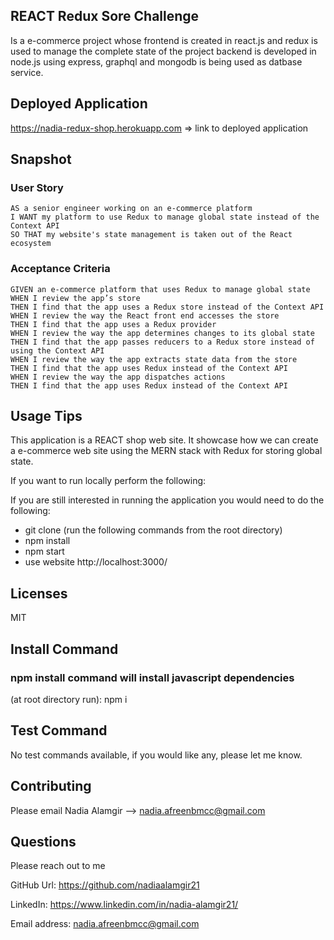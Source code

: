 ## REACT Redux Sore Challenge
Is a e-commerce project whose frontend is created in react.js and redux is used to manage the complete state of the project backend is developed in node.js using express, graphql and mongodb is being used as datbase service. 

## Deployed Application

https://nadia-redux-shop.herokuapp.com => link to deployed application


## Snapshot



### User Story

```text
AS a senior engineer working on an e-commerce platform
I WANT my platform to use Redux to manage global state instead of the Context API
SO THAT my website's state management is taken out of the React ecosystem
```

### Acceptance Criteria

```text
GIVEN an e-commerce platform that uses Redux to manage global state
WHEN I review the app’s store
THEN I find that the app uses a Redux store instead of the Context API
WHEN I review the way the React front end accesses the store
THEN I find that the app uses a Redux provider
WHEN I review the way the app determines changes to its global state
THEN I find that the app passes reducers to a Redux store instead of using the Context API
WHEN I review the way the app extracts state data from the store
THEN I find that the app uses Redux instead of the Context API
WHEN I review the way the app dispatches actions
THEN I find that the app uses Redux instead of the Context API
```




<a name="usage"></a>
##  Usage Tips

This application is a REACT shop web site. It showcase how we can create a e-commerce web site using the MERN stack with Redux for storing global state.

If you want to run locally perform the following:

If you are still interested in running the application you would need to do the following:
* git clone
(run the following commands from the root directory)
* npm install
* npm start
* use website http://localhost:3000/

<a name="licenses"></a>
##  Licenses

MIT

<a name="commandInstall"></a>
##  Install Command

### npm install command will install javascript dependencies

(at root directory run): 
npm i

<a name="commandTest"></a>
## Test Command

No test commands available, if you would like any, please let me know.

<a name="contributing"></a>
## Contributing

Please email Nadia Alamgir --> nadia.afreenbmcc@gmail.com

<a name="questions"></a>
##  Questions

Please reach out to me

GitHub Url: https://github.com/nadiaalamgir21

LinkedIn: https://www.linkedin.com/in/nadia-alamgir21/

Email address: nadia.afreenbmcc@gmail.com







